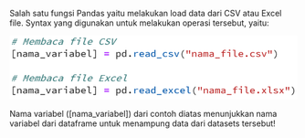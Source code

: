 
Salah satu fungsi Pandas yaitu melakukan load data dari CSV atau Excel file. Syntax yang digunakan untuk melakukan operasi tersebut, yaitu:

![syntax](baca-file-syntax.png)

Nama variabel ([nama_variabel]) dari contoh diatas menunjukkan nama variabel dari dataframe untuk menampung data dari datasets tersebut!